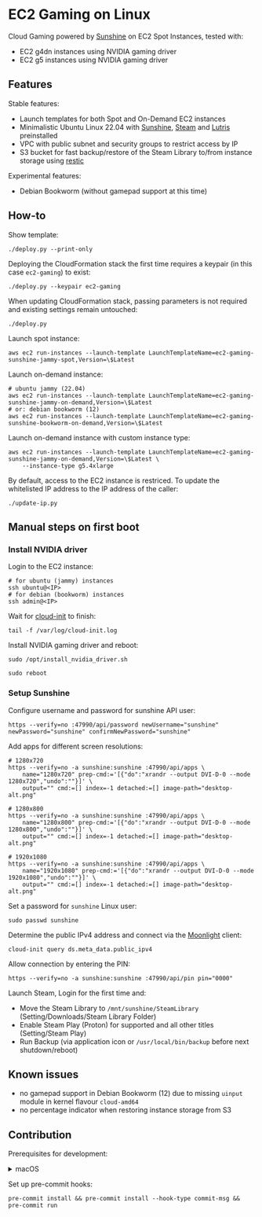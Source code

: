 # EC2 Gaming on Linux

Cloud Gaming powered by [Sunshine] on EC2 Spot Instances, tested with:

* EC2 g4dn instances using NVIDIA gaming driver
* EC2 g5 instances using NVIDIA gaming driver

## Features

Stable features:

* Launch templates for both Spot and On-Demand EC2 instances
* Minimalistic Ubuntu Linux 22.04 with [Sunshine], [Steam] and [Lutris] preinstalled
* VPC with public subnet and security groups to restrict access by IP
* S3 bucket for fast backup/restore of the Steam Library to/from instance storage using [restic]

Experimental features:

* Debian Bookworm (without gamepad support at this time)

## How-to

Show template:

    ./deploy.py --print-only

Deploying the CloudFormation stack the first time requires a keypair (in this case `ec2-gaming`) to exist:

    ./deploy.py --keypair ec2-gaming

When updating CloudFormation stack, passing parameters is not required and existing settings remain untouched:

    ./deploy.py

Launch spot instance:

    aws ec2 run-instances --launch-template LaunchTemplateName=ec2-gaming-sunshine-jammy-spot,Version=\$Latest

Launch on-demand instance:

    # ubuntu jammy (22.04)
    aws ec2 run-instances --launch-template LaunchTemplateName=ec2-gaming-sunshine-jammy-on-demand,Version=\$Latest
    # or: debian bookworm (12)
    aws ec2 run-instances --launch-template LaunchTemplateName=ec2-gaming-sunshine-bookworm-on-demand,Version=\$Latest

Launch on-demand instance with custom instance type:

    aws ec2 run-instances --launch-template LaunchTemplateName=ec2-gaming-sunshine-jammy-on-demand,Version=\$Latest \
        --instance-type g5.4xlarge

By default, access to the EC2 instance is restriced. To update the whitelisted IP address to the IP address of the
caller:

    ./update-ip.py

## Manual steps on first boot

### Install NVIDIA driver

Login to the EC2 instance:

    # for ubuntu (jammy) instances
    ssh ubuntu@<IP>
    # for debian (bookworm) instances
    ssh admin@<IP>

Wait for [cloud-init] to finish:

    tail -f /var/log/cloud-init.log

Install NVIDIA gaming driver and reboot:

    sudo /opt/install_nvidia_driver.sh

    sudo reboot

### Setup Sunshine

Configure username and password for sunshine API user:

    https --verify=no :47990/api/password newUsername="sunshine" newPassword="sunshine" confirmNewPassword="sunshine"

Add apps for different screen resolutions:

    # 1280x720
    https --verify=no -a sunshine:sunshine :47990/api/apps \
        name="1280x720" prep-cmd:='[{"do":"xrandr --output DVI-D-0 --mode 1280x720","undo":""}]' \
        output="" cmd:=[] index=-1 detached:=[] image-path="desktop-alt.png"

    # 1280x800
    https --verify=no -a sunshine:sunshine :47990/api/apps \
        name="1280x800" prep-cmd:='[{"do":"xrandr --output DVI-D-0 --mode 1280x800","undo":""}]' \
        output="" cmd:=[] index=-1 detached:=[] image-path="desktop-alt.png"

    # 1920x1080
    https --verify=no -a sunshine:sunshine :47990/api/apps \
        name="1920x1080" prep-cmd:='[{"do":"xrandr --output DVI-D-0 --mode 1920x1080","undo":""}]' \
        output="" cmd:=[] index=-1 detached:=[] image-path="desktop-alt.png"

Set a password for `sunshine` Linux user:

    sudo passwd sunshine

Determine the public IPv4 address and connect via the [Moonlight] client:

    cloud-init query ds.meta_data.public_ipv4

Allow connection by entering the PIN:

    https --verify=no -a sunshine:sunshine :47990/api/pin pin="0000"

Launch Steam, Login for the first time and:

* Move the Steam Library to `/mnt/sunshine/SteamLibrary` (Setting/Downloads/Steam Library Folder)
* Enable Steam Play (Proton) for supported and all other titles (Setting/Steam Play)
* Run Backup (via application icon or `/usr/local/bin/backup` before next shutdown/reboot)

## Known issues

* no gamepad support in Debian Bookworm (12) due to missing `uinput` module in kernel flavour `cloud-amd64`
* no percentage indicator when restoring instance storage from S3

## Contribution

Prerequisites for development:

<details>
<summary>macOS</summary>

    brew install pre-commit commitizen

</details>

Set up pre-commit hooks:

    pre-commit install && pre-commit install --hook-type commit-msg && pre-commit run

[cloud-init]: https://cloudinit.readthedocs.io/
[Lutris]: https://lutris.net
[Moonlight]: https://github.com/moonlight-stream/moonlight-qt/
[restic]: https://github.com/restic/restic/
[Steam]: https://repo.steampowered.com/steam/
[Sunshine]: https://github.com/LizardByte/Sunshine/
